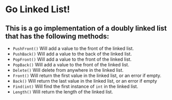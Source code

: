 # Go Linked List!

## This is a go implementation of a doubly linked list that has the following methods:

- `PushFront()` Will add a value to the front of the linked list.
- `PushBack()`  Will add a value to the back of the linked list.
- `PopFront()`  Will add a value to the front of the linked list.
- `PopBack()`   Will add a value to the front of the linked list.
- `Delete()`    Will delete from anywhere in the linked list.
- `Front()`     Will return the first value in the linked list, or an error if empty.
- `Back()`      Will return the last value in the linked list, or an error if empty
- `Find(int)`   Will find the first instance of `int` in the linked list.
- `Length()`    Will return the length of the linked list. 